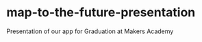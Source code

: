 map-to-the-future-presentation
==============================

Presentation of our app for Graduation at Makers Academy
